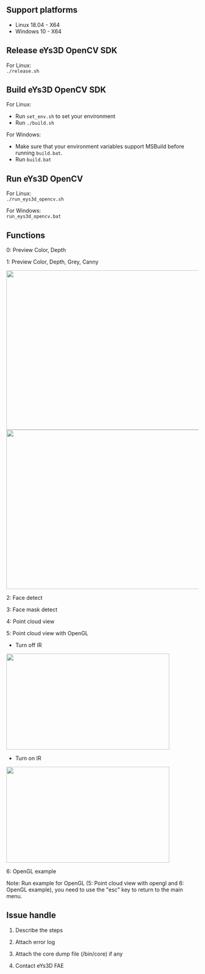 ## Support platforms
* Linux 18.04 - X64
* Windows 10 - X64

## Release eYs3D OpenCV SDK
For Linux:  
`./release.sh`

## Build eYs3D OpenCV SDK
For Linux:  
 * Run `set_env.sh` to set your environment
 * Run `./build.sh`  

For Windows:  
 * Make sure that your environment variables support MSBuild before running `build.bat`. 
 * Run `build.bat` 

## Run eYs3D OpenCV
For Linux:  
`./run_eys3d_opencv.sh`  

For Windows:  
`run_eys3d_opencv.bat`  

## Functions
0: Preview Color, Depth 

1: Preview Color, Depth, Grey, Canny 

<img src="https://user-images.githubusercontent.com/88313308/128498746-df3e863a-afd8-47b4-94ab-3a63abac08ef.png" width="682" height="417">

<img src="https://user-images.githubusercontent.com/88313308/128504156-39f6950f-d235-47cb-a059-0988681b8045.png" width="682" height="417">

2: Face detect

3: Face mask detect

4: Point cloud view

5: Point cloud view with OpenGL

* Turn off IR

<img src="https://user-images.githubusercontent.com/88313308/128497389-cd30d567-37b3-4eb7-b393-1798e954d836.png" width="427" height="251">

* Turn on IR

<img src="https://user-images.githubusercontent.com/88313308/128497235-2ca51b4c-cd04-425f-bab8-15361ab8cfba.png" width="427" height="251">

6: OpenGL example

Note: Run example for OpenGL (5: Point cloud view with opengl and 6: OpenGL example), you need to use the "esc" key to return to the main menu.

## Issue handle
1. Describe the steps

2. Attach error log

3. Attach the core dump file (/bin/core) if any

4. Contact eYs3D FAE